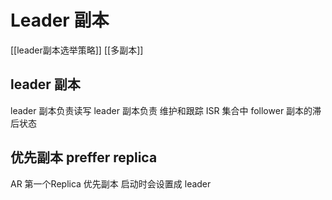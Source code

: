 # Leader 副本
[[leader副本选举策略]]
[[多副本]]

## leader 副本
leader 副本负责读写
leader 副本负责 维护和跟踪 ISR 集合中 follower 副本的滞后状态

## 优先副本 preffer replica
AR 第一个Replica 
优先副本 启动时会设置成 leader